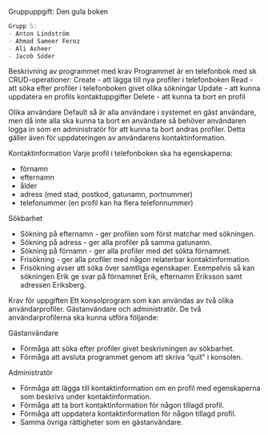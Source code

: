 Gruppuppgift: Den gula boken
```js
Grupp 5: 
- Anton Lindström
- Ahmad Sameer Feroz
- Ali Asheer
- Jacob Söder
```
Beskrivning av programmet med krav Programmet är en telefonbok med sk CRUD-operationer:
 Create - att lägga till nya profiler i telefonboken
 Read - att söka efter profiler i telefonboken givet olika sökningar
 Update - att kunna uppdatera en profils kontaktuppgifter 
 Delete - att kunna ta bort en profil

Olika användare 
Default så är alla användare i systemet en gäst användare, men då inte alla ska kunna ta bort en användare så behöver användaren logga in som en administratör för att kunna ta bort andras profiler. Detta gäller även för uppdateringen av användarens kontaktinformation.

Kontaktinformation
Varje profil i telefonboken ska ha egenskaperna:
 - förnamn
 - efternamn
 - ålder
 - adress (med stad, postkod, gatunamn, portnummer)
 - telefonummer (en profil kan ha flera telefonnummer)

Sökbarhet
 - Sökning på efternamn - ger profilen som först matchar med sökningen.
 - Sökning på adress - ger alla profiler på samma gatunamn.
 - Sökning på förnamn - ger alla profiler med det sökta förnamnet.
 - Frisökning - ger alla profiler med någon relaterbar kontaktinformation.
 - Frisökning avser att söka över samtliga egenskaper. Exempelvis så kan sökningen Erik ge svar på förnamnet Erik, efternamn Eriksson samt adressen Eriksberg.

Krav för uppgiften
 Ett konsolprogram som kan användas av två olika användarprofiler. Gästanvändare och administratör. De två användarprofilerna ska kunna utföra följande:

Gästanvändare
 - Förmåga att söka efter profiler givet beskrivningen av sökbarhet.
 - Förmåga att avsluta programmet genom att skriva “quit” i konsolen.

Administratör
 - Förmåga att lägga till kontaktinformation om en profil med egenskaperna som beskrivs under kontaktinformation.
 - Förmåga att ta bort kontaktinformation för någon tillagd profil.
 - Förmåga att uppdatera kontaktinformation för någon tillagd profil.
 - Samma övriga rättigheter som en gästanvändare.
